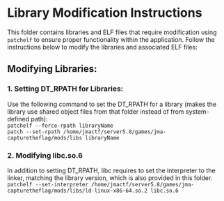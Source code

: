 # Library Modification Instructions

This folder contains libraries and ELF files that require modification using `patchelf` to ensure proper functionality within the application. Follow the instructions below to modify the libraries and associated ELF files:

## Modifying Libraries:

### 1. Setting DT_RPATH for Libraries:
Use the following command to set the DT_RPATH for a library (makes the library use shared object files from that folder instead of from system-defined path):  
`patchelf --force-rpath libraryName`  
`patch --set-rpath /home/jmactf/server5.8/games/jma-capturetheflag/mods/libs libraryName`

### 2. Modifying libc.so.6
In addition to setting DT_RPATH, libc requires to set the interpreter to the linker, matching the library version, which is also provided in this folder.  
`patchelf --set-interpreter /home/jmactf/server5.8/games/jma-capturetheflag/mods/libs/ld-linux-x86-64.so.2 libc.so.6`
